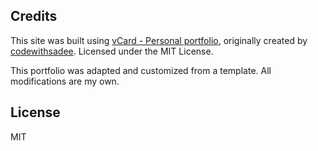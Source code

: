 ## Credits

This site was built using [vCard - Personal portfolio](https://github.com/codewithsadee/vcard-personal-portfolio/tree/master), originally created by [codewithsadee](https://github.com/codewithsadee). Licensed under the MIT License.

This portfolio was adapted and customized from a template. All modifications are my own.

## License

MIT